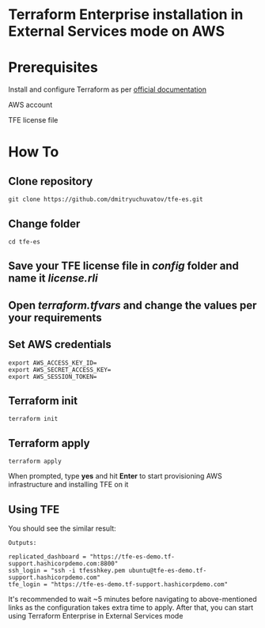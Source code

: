 # Terraform Enterprise installation in External Services mode on AWS


# Prerequisites
Install and configure Terraform as per [official documentation](https://developer.hashicorp.com/terraform/tutorials/aws-get-started/install-cli)

AWS account

TFE license file

# How To

## Clone repository

```
git clone https://github.com/dmitryuchuvatov/tfe-es.git
```

## Change folder

```
cd tfe-es
```

## Save your TFE license file in *config* folder and name it *license.rli*

## Open *terraform.tfvars* and change the values per your requirements

## Set AWS credentials

```
export AWS_ACCESS_KEY_ID=
export AWS_SECRET_ACCESS_KEY=
export AWS_SESSION_TOKEN=
```

## Terraform init
```
terraform init
```

## Terraform apply

```
terraform apply
```

When prompted, type **yes** and hit **Enter** to start provisioning AWS infrastructure and installing TFE on it


## Using TFE

You should see the similar result:

```
Outputs:

replicated_dashboard = "https://tfe-es-demo.tf-support.hashicorpdemo.com:8800"
ssh_login = "ssh -i tfesshkey.pem ubuntu@tfe-es-demo.tf-support.hashicorpdemo.com"
tfe_login = "https://tfe-es-demo.tf-support.hashicorpdemo.com"
```

It's recommended to wait ~5 minutes before navigating to above-mentioned links as the configuration takes extra time to apply.
After that, you can start using Terraform Enterprise in External Services mode

